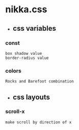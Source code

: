 # nikka.css

* ## css variables
### const
    box shadow value  
    border-radius value

### colors
    Rocks and Barefoot combination

* ## css layouts

### scroll-x
    make scroll by direction of x

